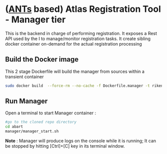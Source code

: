 # ([ANTs](https://github.com/ANTsX/ANTs.git) based) Atlas Registration Tool - Manager tier

This is the backend in charge of performing registration.
It exposes a Rest API used by the I to manage/monitor registration tasks.
It create sibling docker container on-demand for the actual registration processing

## Build the Docker image

This 2 stage Dockerfile will build the manager from sources within a transient container

```sh
sudo docker build  --force-rm --no-cache -f Dockerfile.manager -t rikencau/abart-manager .
```

## Run Manager 

Open a terminal to start Manager container :

```sh
#go to the cloned repo directory
cd abart
manager/manager_start.sh
```

**Note** : Manager will produce logs on the console while it is running; It can be stopped by hitting [Ctrl]+[C] key in its terminal window.


